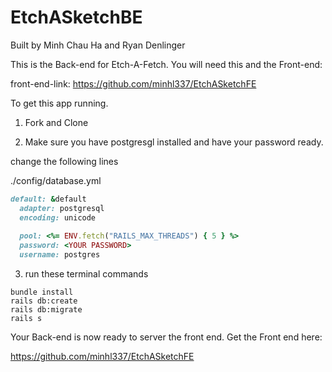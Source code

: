 # EtchASketchBE
Built by Minh Chau Ha
and
Ryan Denlinger

This is the Back-end for Etch-A-Fetch.
You will need this and the Front-end:

front-end-link: https://github.com/minhl337/EtchASketchFE

To get this app running.

1) Fork and Clone

2) Make sure you have postgresgl installed and have your password ready.

change the following lines

./config/database.yml

```ruby 
default: &default
  adapter: postgresql
  encoding: unicode
  
  pool: <%= ENV.fetch("RAILS_MAX_THREADS") { 5 } %>
  password: <YOUR PASSWORD>
  username: postgres
  ```

3) run these terminal commands
```
bundle install
rails db:create
rails db:migrate
rails s
```

Your Back-end is now ready to server the front end.
Get the Front end here:

https://github.com/minhl337/EtchASketchFE
